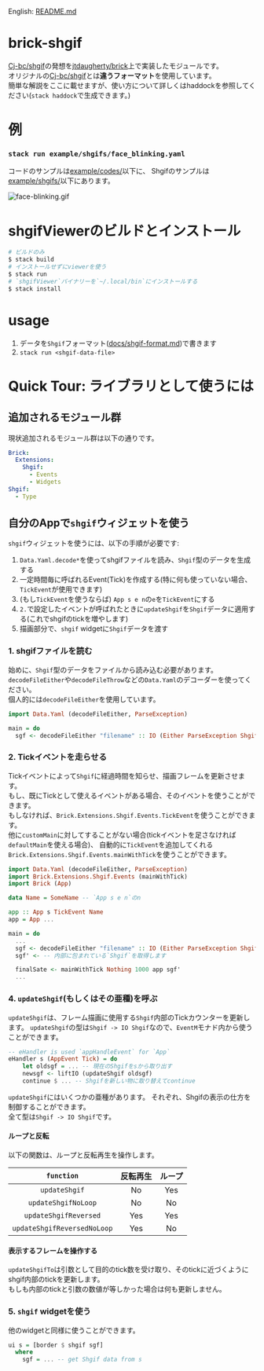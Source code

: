 English: [README.md](README.md)


# brick-shgif

[Cj-bc/shgif](https://github.com/Cj-bc/shgif)の発想を[jtdaugherty/brick](https://github.com/jtdaugherty/brick)上で実装したモジュールです。  
オリジナルの[Cj-bc/shgif](https://github.com/Cj-bc/shgif)とは**違うフォーマット**を使用しています。  
簡単な解説をここに載せますが、使い方について詳しくはhaddockを参照してください(`stack haddock`で生成できます。)

# 例

### `stack run example/shgifs/face_blinking.yaml`

コードのサンプルは[example/codes/](example/codes/)以下に、
Shgifのサンプルは[example/shgifs/](example/shgifs/)以下にあります。

![face-blinking.gif](docs/img/face-blinking.gif)

# shgifViewerのビルドとインストール

```sh
# ビルドのみ
$ stack build
# インストールせずにviewerを使う
$ stack run
# `shgifViewer`バイナリーを`~/.local/bin`にインストールする
$ stack install
```

# usage

1. データを`Shgif`フォーマット([docs/shgif-format.md](docs/shgif-format.md))で書きます
2. `stack run <shgif-data-file>`


# Quick Tour: ライブラリとして使うには

## 追加されるモジュール群

現状追加されるモジュール群は以下の通りです。

```yaml
Brick:
  Extensions:
    Shgif:
      - Events
      - Widgets
Shgif:
  - Type
```

## 自分のAppで`shgif`ウィジェットを使う

`shgif`ウィジェットを使うには、以下の手順が必要です:

1. `Data.Yaml.decode*`を使ってshgifファイルを読み、`Shgif`型のデータを生成する
2. 一定時間毎に呼ばれるEvent(Tick)を作成する(特に何も使っていない場合、`TickEvent`が使用できます)
3. (もし`TickEvent`を使うならば) `App s e n`の`e`を`TickEvent`にする
4. `2.`で設定したイベントが呼ばれたときに`updateShgif`を`Shgif`データに適用する(これでshgifのtickを増やします)
5. 描画部分で、`shgif` widgetに`Shgif`データを渡す


### 1. shgifファイルを読む

始めに、`Shgif`型のデータをファイルから読み込む必要があります。  
`decodeFileEither`や`decodeFileThrow`などの`Data.Yaml`のデコーダーを使ってください。  
個人的には`decodeFileEither`を使用しています。  

```haskell
import Data.Yaml (decodeFileEither, ParseException)

main = do
  sgf <- decodeFileEither "filename" :: IO (Either ParseException Shgif)
```


### 2. Tickイベントを走らせる

Tickイベントによって`Shgif`に経過時間を知らせ、描画フレームを更新させます。  
もし、既にTickとして使えるイベントがある場合、そのイベントを使うことができます。  
もしなければ、`Brick.Extensions.Shgif.Events.TickEvent`を使うことができます。  
他に`customMain`に対してすることがない場合(tickイベントを足さなければ`defaultMain`を使える場合)、
自動的に`TickEvent`を追加してくれる`Brick.Extensions.Shgif.Events.mainWithTick`を使うことができます。

```haskell
import Data.Yaml (decodeFileEither, ParseException)
import Brick.Extensions.Shgif.Events (mainWithTick)
import Brick (App)

data Name = SomeName -- `App s e n`のn

app :: App s TickEvent Name
app = App ...

main = do
  ...
  sgf <- decodeFileEither "filename" :: IO (Either ParseException Shgif)
  sgf' <- -- 内部に包まれている`Shgif`を取得します

  finalSate <- mainWithTick Nothing 1000 app sgf'
  ...
```


### 4. `updateShgif`(もしくはその亜種)を呼ぶ

`updateShgif`は、フレーム描画に使用する`Shgif`内部のTickカウンターを更新します。
`updateShgif`の型は`Shgif -> IO Shgif`なので、`EventM`モナド内から使うことができます。

```haskell
-- eHandler is used `appHandleEvent` for `App`
eHandler s (AppEvent Tick) = do
    let oldsgf = ... -- 現在のShgifをsから取り出す
    newsgf <- liftIO (updateShgif oldsgf)
    continue $ ... -- Shgifを新しい物に取り替えてcontinue
```

`updateShgif`にはいくつかの亜種があります。
それぞれ、Shgifの表示の仕方を制御することができます。  
全て型は`Shgif -> IO Shgif`です。

#### ループと反転

以下の関数は、ループと反転再生を操作します。

| `function` | 反転再生 | ループ |
|:-:|:-:|:-:|
| `updateShgif` | No  | Yes |
| `updateShgifNoLoop` | No  | No |
| `updateShgifReversed` | Yes  | Yes |
| `updateShgifReversedNoLoop` | Yes  | No |

#### 表示するフレームを操作する

`updateShgifTo`は引数として目的のtick数を受け取り、そのtickに近づくようにshgif内部のtickを更新します。  
もしも内部のtickと引数の数値が等しかった場合は何も更新しません。


### 5. `shgif` widgetを使う

他のwidgetと同様に使うことができます。

```haskell
ui s = [border $ shgif sgf]
  where
    sgf = ... -- get Shgif data from s
```
